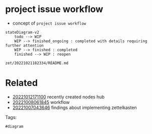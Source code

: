 # project issue workflow

- concept of `project issue workflow`

```mermaid
stateDiagram-v2
    todo --> WIP
    WIP --> finished_ongoing : completed with details requiring further attention
    WIP --> finished : completed
    finished --> WIP : reopen
```

` zet/20221021182334/README.md `

# Related

- [20221012171100](/zet/20221012171100/README.md) recently created nodes hub
- [20221008061845](/zet/20221008061845/README.md) workflow
- [20221007043646](/zet/20221007043646/README.md) findings about implementing zettelkasten

Tags:

    #diagram

